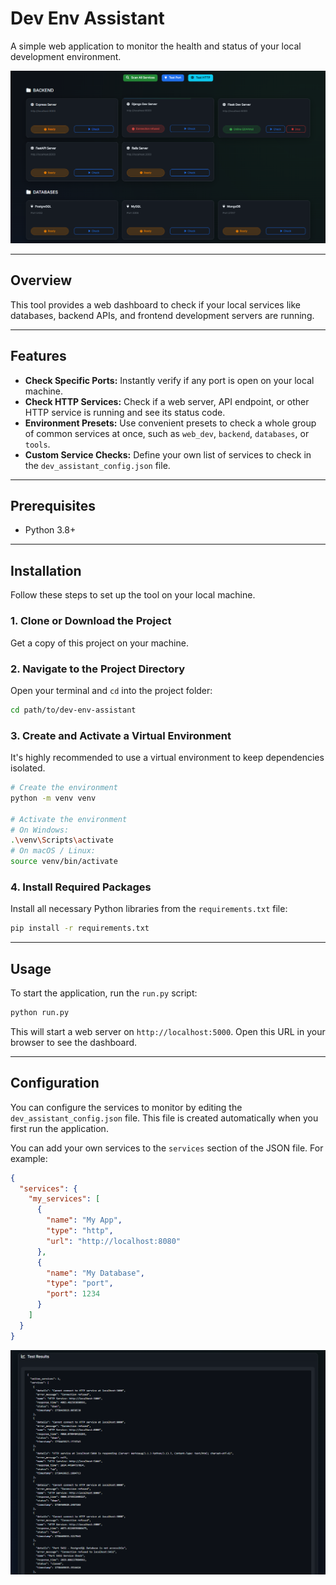 # Dev Env Assistant

A simple web application to monitor the health and status of your local development environment.

![alt text](<Screenshot 2025-09-21 211214.png>)

---

## Overview

This tool provides a web dashboard to check if your local services like databases, backend APIs, and frontend development servers are running.

---

## Features

- **Check Specific Ports:** Instantly verify if any port is open on your local machine.
- **Check HTTP Services:** Check if a web server, API endpoint, or other HTTP service is running and see its status code.
- **Environment Presets:** Use convenient presets to check a whole group of common services at once, such as `web_dev`, `backend`, `databases`, or `tools`.
- **Custom Service Checks:** Define your own list of services to check in the `dev_assistant_config.json` file.

---

## Prerequisites

- Python 3.8+

---

## Installation

Follow these steps to set up the tool on your local machine.

### 1. Clone or Download the Project

Get a copy of this project on your machine.

### 2. Navigate to the Project Directory

Open your terminal and `cd` into the project folder:

```bash
cd path/to/dev-env-assistant
```

### 3. Create and Activate a Virtual Environment

It's highly recommended to use a virtual environment to keep dependencies isolated.

```bash
# Create the environment
python -m venv venv

# Activate the environment
# On Windows:
.\venv\Scripts\activate
# On macOS / Linux:
source venv/bin/activate
```

### 4. Install Required Packages

Install all necessary Python libraries from the `requirements.txt` file:

```bash
pip install -r requirements.txt
```

---

## Usage

To start the application, run the `run.py` script:

```bash
python run.py
```

This will start a web server on `http://localhost:5000`. Open this URL in your browser to see the dashboard.

---

## Configuration

You can configure the services to monitor by editing the `dev_assistant_config.json` file. This file is created automatically when you first run the application.

You can add your own services to the `services` section of the JSON file. For example:

```json
{
  "services": {
    "my_services": [
      {
        "name": "My App",
        "type": "http",
        "url": "http://localhost:8080"
      },
      {
        "name": "My Database",
        "type": "port",
        "port": 1234
      }
    ]
  }
}
```
![alt text](<Screenshot 2025-09-21 212218.png>)